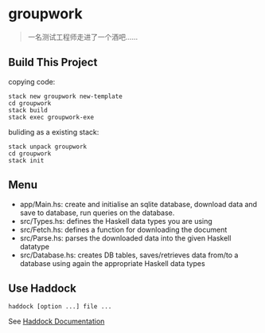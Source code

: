 # groupwork

> 一名测试工程师走进了一个酒吧......

## Build This Project

copying code:
```
stack new groupwork new-template
cd groupwork
stack build
stack exec groupwork-exe
```

buliding as a existing stack:
```
stack unpack groupwork
cd groupwork
stack init
```

## Menu

- app/Main.hs: create and initialise an sqlite database, download data and save to database, run queries on the database.
- src/Types.hs: defines the Haskell data types you are using
- src/Fetch.hs: defines a function for downloading the document
- src/Parse.hs: parses the downloaded data into the given Haskell datatype
- src/Database.hs: creates DB tables, saves/retrieves data from/to a database using again the appropriate Haskell data types

## Use Haddock

```
haddock [option ...] file ...
```
See [Haddock Documentation](https://haskell-haddock.readthedocs.io/en/latest/invoking.html)
